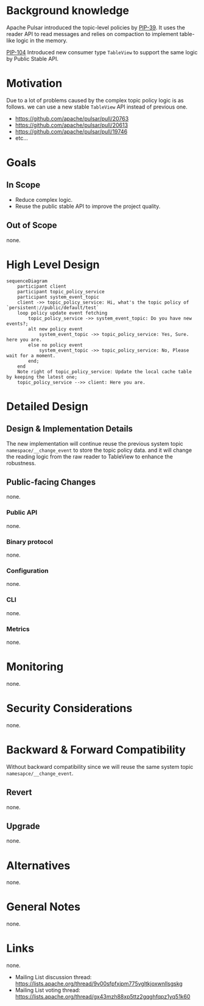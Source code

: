 # Background knowledge

Apache Pulsar introduced the topic-level policies by [PIP-39](https://github.com/apache/pulsar/wiki/PIP-39%3A-Namespace-Change-Events).
It uses the reader API to read messages and relies on compaction to implement table-like logic in the memory.

[PIP-104](https://github.com/apache/pulsar/issues/12356) Introduced new consumer type `TableView` to support the same logic by
Public Stable API.

# Motivation

Due to a lot of problems caused by the complex topic policy logic is as follows. we can use a new stable `TableView` API instead of
previous one.

- https://github.com/apache/pulsar/pull/20763
- https://github.com/apache/pulsar/pull/20613
- https://github.com/apache/pulsar/pull/19746
- etc...

# Goals

## In Scope

- Reduce complex logic.
- Reuse the public stable API to improve the project quality.

## Out of Scope

none.

# High Level Design

```mermaid
sequenceDiagram
    participant client
    participant topic_policy_service
    participant system_event_topic
    client ->> topic_policy_service: Hi, what's the topic policy of `persistent://public/default/test`
    loop policy update event fetching
        topic_policy_service ->> system_event_topic: Do you have new events?;
        alt new policy event
            system_event_topic ->> topic_policy_service: Yes, Sure. here you are.
        else no policy event
            system_event_topic ->> topic_policy_service: No, Please wait for a moment.
        end;
    end
    Note right of topic_policy_service: Update the local cache table by keeping the latest one;
    topic_policy_service -->> client: Here you are.
```

# Detailed Design

## Design & Implementation Details

The new implementation will continue reuse the previous system topic `namespace/__change_event` to store the topic policy data.
and it will change the reading logic from the raw reader to TableView to enhance the robustness.

## Public-facing Changes

none.

### Public API

none.

### Binary protocol

none.

### Configuration

none.

### CLI

none.

### Metrics

none.

# Monitoring

none.

# Security Considerations

none.

# Backward & Forward Compatibility

Without backward compatibility since we will reuse the same system topic `namesapce/__change_event`.

## Revert

none.

## Upgrade

none.

# Alternatives

none.

# General Notes

none.

# Links

none.

* Mailing List discussion thread:  https://lists.apache.org/thread/9v00sfpfxjpm775vgltkjoxwnllsgskg
* Mailing List voting thread: https://lists.apache.org/thread/gx43mzh88xp5ttz2gqghfqpz1yq51k60
